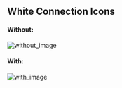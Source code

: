 ## White Connection Icons

#### Without:

![without_image](https://i.imgur.com/3Ajko5B.png)

#### With:

![with_image](https://i.imgur.com/0yczndA.png)
